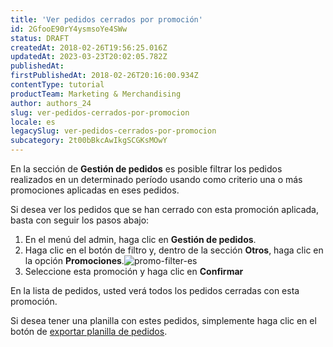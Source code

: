 ```yaml
---
title: 'Ver pedidos cerrados por promoción'
id: 2GfooE90rY4ysmsoYe4SWw
status: DRAFT
createdAt: 2018-02-26T19:56:25.016Z
updatedAt: 2023-03-23T20:02:05.782Z
publishedAt: 
firstPublishedAt: 2018-02-26T20:16:00.934Z
contentType: tutorial
productTeam: Marketing & Merchandising
author: authors_24
slug: ver-pedidos-cerrados-por-promocion
locale: es
legacySlug: ver-pedidos-cerrados-por-promocion
subcategory: 2t00bBkcAwIkgSCGKsMOwY
---
```


En la sección de __Gestión de pedidos__ es posible filtrar los pedidos realizados en un determinado período usando como criterio una o más promociones aplicadas en eses pedidos.

Si desea ver los pedidos que se han cerrado con esta promoción aplicada, basta con seguir los pasos abajo:

1. En el menú del admin, haga clic en __Gestión de pedidos__.
2. Haga clic en el botón de filtro y, dentro de la sección __Otros__, haga clic en la opción __Promociones__.![promo-filter-es](https://images.ctfassets.net/alneenqid6w5/4XQZ3Rs60MEQe0GOG2UUSu/ee14a01ab48b01b570445565a1979405/promo-filter-es.png)
3. Seleccione esta promoción y haga clic en __Confirmar__

En la lista de pedidos, usted verá todos los pedidos cerradas con esta promoción.

Si desea tener una planilla con estes pedidos, simplemente haga clic en el botón de [exportar planilla de pedidos](/es/tutorial/exportacion-de-pedidos-en-oms).
